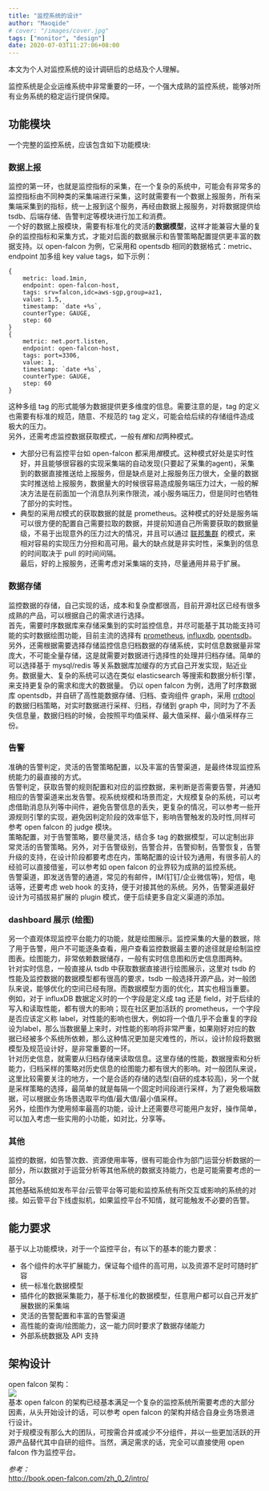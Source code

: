 ```yaml
---
title: "监控系统的设计"
author: "Maoqide"
# cover: "/images/cover.jpg"
tags: ["monitor", "design"]
date: 2020-07-03T11:27:06+08:00
---
```


本文为个人对监控系统的设计调研后的总结及个人理解。     
<!--more-->
监控系统是企业运维系统中非常重要的一环，一个强大成熟的监控系统，能够对所有业务系统的稳定运行提供保障。     

## 功能模块

一个完整的监控系统，应该包含如下功能模块:    
### 数据上报
监控的第一环，也就是监控指标的采集，在一个复杂的系统中，可能会有非常多的监控指标由不同种类的采集端进行采集，这时就需要有一个数据上报服务，所有采集端采集到的指标，统一上报到这个服务，再经由数据上报服务，对将数据提供给 tsdb、后端存储、告警判定等模块进行加工和消费。     
一个好的数据上报模块，需要有标准化的灵活的**数据模型**，这样才能兼容大量的复杂的监控指标和采集方式，才能对后面的数据展示和告警策略配置提供更丰富的数据支持。以 open-falcon 为例，它采用和 opentsdb 相同的数据格式：metric、endpoint 加多组 key value tags，如下示例：        
```
{
    metric: load.1min,
    endpoint: open-falcon-host,
    tags: srv=falcon,idc=aws-sgp,group=az1,
    value: 1.5,
    timestamp: `date +%s`,
    counterType: GAUGE,
    step: 60
}
{
    metric: net.port.listen,
    endpoint: open-falcon-host,
    tags: port=3306,
    value: 1,
    timestamp: `date +%s`,
    counterType: GAUGE,
    step: 60
}
```
这种多组 tag 的形式能够为数据提供更多维度的信息。需要注意的是，tag 的定义也需要有标准的规范，随意、不规范的 tag 定义，可能会给后续的存储组件造成极大的压力。   
另外，还需考虑监控数据获取模式，一般有*推*和*拉*两种模式。    
- 大部分已有监控平台如 open-falcon 都采用*推*模式。这种模式好处是实时性好，并且能够很容器的实现采集端的自动发现(只要起了采集的agent)，采集到的数据直接推送给上报服务，但是缺点是对上报服务压力很大，全量的数据实时推送给上报服务，数据量大的时候很容易造成服务端压力过大，一般的解决方法是在前面加一个消息队列来作限流，减小服务端压力，但是同时也牺牲了部分的实时性。    
- 典型的采用*拉*模式的获取数据的就是 prometheus。这种模式的好处是服务端可以很方便的配置自己需要拉取的数据，并提前知道自己所需要获取的数据量级，不易于出现意外的压力过大的情况，并且可以通过 [联邦集群](https://prometheus.io/docs/prometheus/latest/federation/) 的模式，来相对容易的实现压力分担和高可用。最大的缺点就是非实时性，采集到的信息的时间取决于 pull 的时间间隔。    
最后，好的上报服务，还需考虑对采集端的支持，尽量通用并易于扩展。    

### 数据存储
监控数据的存储，自己实现的话，成本和复杂度都很高，目前开源社区已经有很多成熟的产品，可以根据自己的需求进行选择。    
首先，需要时序数据库来存储采集到的实时监控信息，并尽可能基于其功能支持可能的实时数据绘图功能，目前主流的选择有 [prometheus](https://github.com/prometheus/prometheus), [influxdb](https://github.com/influxdata/influxdb), [opentsdb](https://github.com/OpenTSDB/opentsdb)。    
另外，还需根据需要选择存储监控信息归档数据的存储系统，实时信息数据量非常庞大，不可能全量存储，这是就需要对数据进行选择性的处理并归档存储。简单的可以选择基于 mysql/redis 等关系数据库加缓存的方式自己开发实现，贴近业务。数据量大、复杂的系统可以选在类似 elasticsearch 等搜索和数据分析引擎，来支持更复杂的需求和庞大的数据量。
仍以 open falcon 为例，选用了时序数据库 opentsdb，并自研了高性能数据存储、归档、查询组件 graph，采用 [rrdtool](https://oss.oetiker.ch/rrdtool/doc/index.en.html) 的数据归档策略，对实时数据进行采样、归档，存储到 graph 中，同时为了不丢失信息量，数据归档的时候，会按照平均值采样、最大值采样、最小值采样存三份。        

### 告警
准确的告警判定，灵活的告警策略配置，以及丰富的告警渠道，是最终体现监控系统能力的最直接的方式。    
告警判定，获取告警的规则配置和对应的监控数据，来判断是否需要告警，并通知相应的告警渠道来出发告警。视系统规模和场景而定，大规模复杂的系统，可以考虑借助消息队列等中间件，避免告警信息的丢失，更复杂的情况，可以参考一些开源规则引擎的实现，避免因判定阶段的效率低下，影响告警触发的及时性,同样可参考 open falcon 的 judge 模块。     
策略配置，对于告警策略，要尽量灵活，结合多 tag 的数据模型，可以定制出非常灵活的告警策略。另外，对于告警级别，告警合并，告警抑制，告警恢复，告警升级的支持，在设计阶段都要考虑在内，策略配置的设计较为通用，有很多前人的经验可以直接借鉴，可以参考如 open falcon 的业界较为成熟的监控系统。    
告警渠道，即发送告警的通道，常见的有邮件，IM(钉钉/企业微信等)，短信，电话等，还要考虑
web hook 的支持，便于对接其他的系统。另外，告警渠道最好设计为可插拔易扩展的 plugin 模式，便于后续更多自定义渠道的添加。    

### dashboard 展示 (绘图)
另一个直观体现监控平台能力的功能，就是绘图展示。监控采集的大量的数据，除了用于告警，用户不可能逐条查看，用户查看监控数据最主要的途径就是绘制监控图表。绘图能力，非常依赖数据储存，一般有实时信息图和历史信息图两种。    
针对实时信息，一般直接从 tsdb 中获取数据直接进行绘图展示，这里对 tsdb 的性能及监控数据的数据模型都有很高的要求，tsdb 一般选择开源产品，对一般团队来说，能够优化的空间已经有限。而数据模型方面的优化，其实也相当重要。
    例如，对于 influxDB 数据定义时的一个字段是定义成 tag 还是 field，对于后续的写入和读取性能，都有很大的影响；现在社区更加活跃的 prometheus，一个字段是否应该定义称 label，对性能的影响也很大，例如将一个值几乎不会重复的字段设为label，那么当数据量上来时，对性能的影响将非常严重，如果刚好对应的数据已经被多个系统所依赖，那么这种情况更加是灾难性的，所以，设计阶段将数据模型及规范设计好，是非常重要的一环。        
针对历史信息，就需要从归档存储来读取信息。这里存储的性能，数据搜索和分析能力，归档采样的策略对历史信息的绘图能力都有很大的影响。对一般团队来说，这里比较需要关注的地方，一个是合适的存储的选型(自研的成本较高)，另一个就是采样策略的选择，最简单的就是每隔一个固定时间段进行采样，为了避免极端数据，可以根据业务场景选取平均值/最大值/最小值采样。    
另外，绘图作为使用频率最高的功能，设计上还需要尽可能用户友好，操作简单，可以加入考虑一些实用的小功能，如对比，分享等。    
### 其他
监控的数据，如告警次数、资源使用率等，很有可能会作为部门运营分析数据的一部分，所以数据对于运营分析等其他系统的数据支持能力，也是可能需要考虑的一部分。    
其他基础系统如发布平台/云管平台等可能和监控系统有所交互或影响的系统的对接。如云管平台下线虚拟机，如果监控平台不知情，就可能触发不必要的告警。    

## 能力要求
基于以上功能模块，对于一个监控平台，有以下的基本的能力要求：    
- 各个组件的水平扩展能力，保证每个组件的高可用，以及资源不足时可随时扩容    
- 统一标准化数据模型    
- 插件化的数据采集能力，基于标准化的数据模型，任意用户都可以自己开发扩展数据的采集端    
- 灵活的告警配置和丰富的告警渠道     
- 高性能的查询/绘图能力，这一能力同时要求了数据存储能力    
- 外部系统数据及 API 支持    

## 架构设计
open falcon 架构：    
![](/media/posts/practice/monitor/open-falcon-arch.png)    
基本 open falcon 的架构已经基本满足一个复杂的监控系统所需要考虑的大部分因素，从头开始设计的话，可以参考 open falcon 的架构并结合自身业务场景进行设计。    
对于规模没有那么大的团队，可按需合并或减少不分组件，并以一些更加活跃的开源产品替代其中自研的组件。当然，满足需求的话，完全可以直接使用 open falcon 作为监控平台。     

*参考：*    
http://book.open-falcon.com/zh_0_2/intro/    
